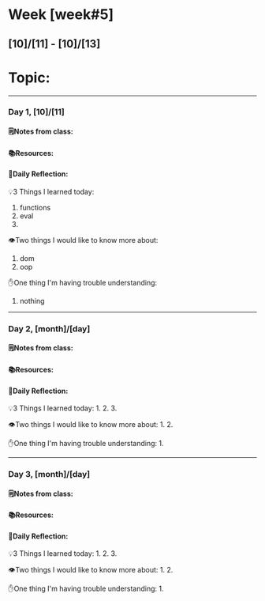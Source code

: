 # Week [week#5]
## [10]/[11] - [10]/[13]

# Topic:

___

### Day 1, [10]/[11]

#### 🗒️Notes from class:

#### 📚Resources:


#### 💭Daily Reflection:

💡3 Things I learned today:
1. functions
2. eval
3. 

👁️Two things I would like to know more about:
1. dom
2. oop

✋One thing I'm having trouble understanding:
1. nothing


___

### Day 2, [month]/[day] 

#### 🗒️Notes from class:

#### 📚Resources:


#### 💭Daily Reflection:

💡3 Things I learned today:
1. 
2. 
3. 

👁️Two things I would like to know more about:
1. 
2. 

✋One thing I'm having trouble understanding:
1. 

___

### Day 3, [month]/[day]
#### 🗒️Notes from class:

#### 📚Resources:


#### 💭Daily Reflection:

💡3 Things I learned today:
1. 
2. 
3. 

👁️Two things I would like to know more about:
1. 
2. 

✋One thing I'm having trouble understanding:
1. 
 

